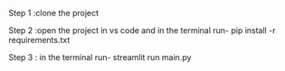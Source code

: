 Step 1 :clone the project

Step 2 :open the project in vs code and in the terminal run- pip install -r requirements.txt


Step 3 : in the terminal run- streamlit run main.py


 
